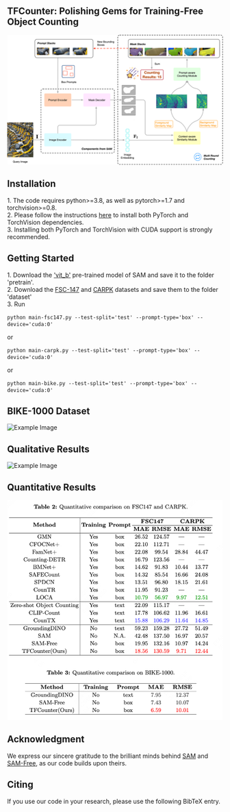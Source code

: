 <h2>TFCounter: Polishing Gems for Training-Free Object Counting </h2>

![Example Image](images/TFCounter.png)


<h2> Installation </h2>
1. The code requires python>=3.8, as well as pytorch>=1.7 and torchvision>=0.8. <br>
2. Please follow the instructions <a href="https://pytorch.org/get-started/locally/" target="_blank">here</a> to install both PyTorch and TorchVision dependencies. <br>
3. Installing both PyTorch and TorchVision with CUDA support is strongly recommended.


<h2> Getting Started </h2>
1. Download the <a href="https://dl.fbaipublicfiles.com/segment_anything/sam_vit_b_01ec64.pth" target="_blank">'vit_b'</a> pre-trained model of SAM and save it to the folder 'pretrain'. <br>
2. Download the <a href="https://drive.google.com/file/d/1ymDYrGs9DSRicfZbSCDiOu0ikGDh5k6S/view?usp=sharing" target="_blank">FSC-147</a> and <a href="https://drive.google.com/file/d/0BwSzgS8Mm48Ud2h2dW40Wko3a1E/view?usp=sharing&resourcekey=0-34K_uP-vYM7EWq0Q2iIVaw" target="_blank">CARPK</a> datasets and save them to the folder 'dataset' <br>
3. Run 


```
python main-fsc147.py --test-split='test' --prompt-type='box' --device='cuda:0'
```
or

```
python main-carpk.py --test-split='test' --prompt-type='box' --device='cuda:0'
```

or

```
python main-bike.py --test-split='test' --prompt-type='box' --device='cuda:0'
```

<h2> BIKE-1000 Dataset </h2>

![Example Image](images/Few-annotated-images-from-the-dataset.png)



<h2> Qualitative Results </h2>

![Example Image](images/Qualitative-Results.png)

<h2> Quantitative Results </h2>

![Example Image](images/Quantitative-comparison.png)



<h2> Acknowledgment </h2>
We express our sincere gratitude to the brilliant minds behind <a href="https://github.com/facebookresearch/segment-anything" target="_blank">SAM</a> and <a href="https://github.com/shizenglin/training-free-object-counter" target="_blank">SAM-Free</a>, as our code builds upon theirs. 


<h2> Citing </h2>
If you use our code in your research, please use the following BibTeX entry.